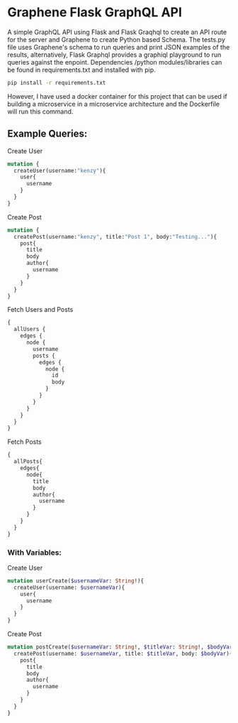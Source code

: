 # Graphene Flask GraphQL API

A simple GraphQL API using Flask and Flask Graqhql to create an API route for the server and Graphene to create Python based Schema. The tests.py file uses Graphene's schema to run queries and print JSON examples of the results, alternatively, Flask Graphql provides a graphiql playground to run queries against the enpoint. Dependencies /python modules/libraries can be found in requirements.txt and installed with pip. 
```bash
pip install -r requirements.txt
```
However, I have used a docker container for this project that can be used if building a microservice in a microservice architecture and the Dockerfile will run this command.

## Example Queries:

Create User
```graphql
mutation {
  createUser(username:"kenzy"){
    user{
      username
    }
  }
}
```
Create Post
```graphql
mutation {
  createPost(username:"kenzy", title:"Post 1", body:"Testing..."){
    post{
      title
      body
      author{
        username
      }
    }
  }
}
```
Fetch Users and Posts
```graphql
{
  allUsers {
    edges {
      node {
        username
        posts {
          edges {
            node {
              id
              body
            }
          }
        }
      }
    }
  }
}
```
Fetch Posts
```graphql
{
  allPosts{
    edges{
      node{
        title
        body
        author{
          username
        }
      }
    }
  }
}
```
### With Variables:

Create User
```graphql
mutation userCreate($usernameVar: String!){
  createUser(username: $usernameVar){
    user{
      username
    }
  }
}
```
Create Post
```graphql
mutation postCreate($usernameVar: String!, $titleVar: String!, $bodyVar: String!){
  createPost(username: $usernameVar, title: $titleVar, body: $bodyVar){
    post{
      title
      body
      author{
        username
      }
    }
  }
}
```